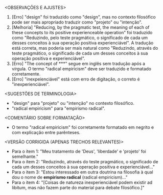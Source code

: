 <OBSERVAÇÕES E AJUSTES>
1. [Erro] "design" foi traduzido como "design", mas no contexto filosófico pode ser mais apropriado traduzir como "projeto" ou "intenção".
2. [Melhoria] "Reducing, by the pragmatic test, the meaning of each of these concepts to its positive experienceable operation" foi traduzido como "Reduzindo, pelo teste pragmático, o significado de cada um desses conceitos à sua operação positiva experienciável". A tradução está correta, mas poderia ser mais natural como "Reduzindo, através do teste pragmático, o significado de cada um desses conceitos à sua operação positiva e experienciável".
3. [Erro] "The concept of ***" segue em inglês sem tradução após a vírgula. O termo "radical empiricism" deve ser traduzido e formatado corretamente.
4. [Erro] "inexpeienciável" está com erro de digitação, o correto é "inexperienciável".

<SUGESTÕES DE TERMINOLOGIA>
- "design" para "projeto" ou "intenção" no contexto filosófico.
- "radical empiricism" para "empirismo radical".

<COMENTÁRIO SOBRE FORMATAÇÃO>
- O termo "radical empiricism" foi corretamente formatado em negrito e com explicação entre parênteses.

<VERSÃO CORRIGIDA (APENAS TRECHOS RELEVANTES)>
- Para o item 1: "Meu tratamento de 'Deus', 'liberdade' e 'projeto' foi semelhante."
- Para o item 2: "Reduzindo, através do teste pragmático, o significado de cada um desses conceitos à sua operação positiva e experienciável..."
- Para o item 3: "Estou interessado em outra doutrina na filosofia à qual dou o nome de **empirismo radical** (radical empiricism)..."
- Para o item 4: "[Coisas de natureza inexperienciável podem existir ad libitum, mas não fazem parte do material para debate filosófico.]"